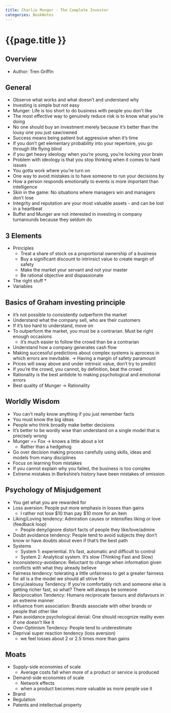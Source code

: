 ```yaml
---
title: Charlie Munger - The Complete Investor
categories: BookNotes
---
```


# {{page.title }}

## Overview

* Author: Tren Griffin

## General

* Observe what works and what doesn’t and understand why
* Investing is simple but not easy
* Munger: Life is too short to do business with people you don’t like
* The most effective way to genuinely reduce risk is to know what you’re doing
* No one should buy an investment merely because it’s better than the lousy one you just saw/owned
* Success means being patient  but aggressive when it’s time
* If you don’t get elementary probability into your repertoire, you go through life flying blind
* if you get heavy ideology when you’re young, you’re locking your brain
* Problem with ideology is that you stop thinking when it comes to hard issues
* You gotta work where you’re turn on
* One way to avoid mistakes is to have someone to run your decisions by
* How a person responds emotionally to events is more important than intelligence
* Skin in the game: No situations where managers win and managers don’t lose
* Integrity and reputation are your most valuable assets - and can be lost in a heartbeat
* Buffet and Munger are not interested in investing in company turnarounds because they seldom do

## 3 Elements

* Principles
    * Treat a share of stock os a proportional ownership of a business
    * Buy a  significant discount to intrinsict value to create margin of safety
    * Make the market your servant and not your master
    * Be rational objective and dispassionate
* The right stuff
    *
* Variables

## Basics of Graham investing principle

* it’s not possible to consistently outperform the market
* Understand what the company sell, who are their customers
* If it’s too hard to understand, move on
* To outperform the market, you must be a contrarian. Must be right enough occasions
    * it’s much easier to follow the crowd than be a contrarian
* Understand how a company generates cash flow
* Making successful predictions about complex systems is aprocess in which errors are inevitable. → Having a margin of safety paramount
* Prices will sway above and under intrinsic value, don’t try to predict
* If you’re the crowd, you cannot, by definition, beat the crowd
* Rationality is the best antidote to making psychological and emotional errors
* Best quality of Munger → Rationality

## Worldly Wisdom

* You can’t really know anything if you just remember facts
* You must know the big ideas
* People who think broadly make better decisions
* It’s better to be wordly wise than understand on a single model that is precisely wrong
* Munger == Fox → knows a little about a lot
    * Rather than a hedgehog
* Go over decision making process carefully using skills, ideas and models from many disciplines
* Focus on learning from mistakes
* If you cannot explain why you failed, the business is too complex
* Extreme mistakes in Berkshire’s history have been mistakes of omission

## Psychology of Misjudgement

* You get what you are rewarded for
* Loss aversion: People put more emphasis in losses than gains
    * I rather not lose $10 than pay $10 more for an item
* Liking/Loving tendency: Admiration causes or intensifies liking or love (feedback loop)
    * People deny/ignore distort facts of people they like/love/admire
* Doubt avoidance tendency: People tend to avoid subjects they don’t know or have doubts about even if that’s the best path
* Systems
    * System 1: experiential. It’s fast, automatic and difficult to control
    * System 2: Analytical system. It’s slow (Thinking Fast and Slow)
* Inconsistency-avoidance: Reluctant to change when information given conflicts with what they already believe
* Fairness tendency: tolerating a little unfairness to get a greater fairness for all is a the model we should all strive for
* Envy/Jealousy Tendency: If you’re comfortably rich and someone else is getting richer fast, so what? There will always be someone
* Reciprocation Tendency: Humans reciprocate favours and disfavours in an extreme manner
* Influence from association: Brands associate with other brands or people that other like
* Pain avoidance psychological denial: One should recognize reality even if one doesn’t like it
* Over-Optimism Tendency: People tend to underestimate
* Deprival super reaction tendency (loss aversion)
    * we feel losses about 2 or 2.5 times more than gains

## Moats

* Supply-side economies of scale
    * Average costs fall when more of a product or service is produced
* Demand-side economies of scale
    * Network effects
    * when a product becomes more valuable as more people use it
* Brand
* Regulation
* Patents and intellectual property



